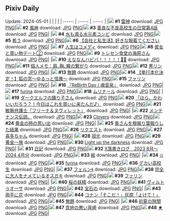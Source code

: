 ## Pixiv Daily
Update: 2024-05-01
|      |      |      |
| :----: | :----: | :----: |
|![](https://pixiv.microyu.workers.dev/c/240x480/img-master/img/2024/04/30/00/00/13/118280542_p0_master1200.jpg) **#1** [雷神](https://www.pixiv.net/artworks/118280542) download: [JPG](https://pixiv.microyu.workers.dev/img-original/img/2024/04/30/00/00/13/118280542_p0.jpg) [PNG](https://pixiv.microyu.workers.dev/img-original/img/2024/04/30/00/00/13/118280542_p0.png)|![](https://pixiv.microyu.workers.dev/c/240x480/img-master/img/2024/04/30/00/00/11/118280533_p0_master1200.jpg) **#2** [風神](https://www.pixiv.net/artworks/118280533) download: [JPG](https://pixiv.microyu.workers.dev/img-original/img/2024/04/30/00/00/11/118280533_p0.jpg) [PNG](https://pixiv.microyu.workers.dev/img-original/img/2024/04/30/00/00/11/118280533_p0.png)|![](https://pixiv.microyu.workers.dev/c/240x480/img-master/img/2024/04/29/00/02/04/118248390_p0_master1200.jpg) **#3** [善良な不良高校生の日常第4話](https://www.pixiv.net/artworks/118248390) download: [JPG](https://pixiv.microyu.workers.dev/img-original/img/2024/04/29/00/02/04/118248390_p0.jpg) [PNG](https://pixiv.microyu.workers.dev/img-original/img/2024/04/29/00/02/04/118248390_p0.png)|
|![](https://pixiv.microyu.workers.dev/c/240x480/img-master/img/2024/04/30/00/00/26/118280612_p0_master1200.jpg) **#4** [水も滴る水元素コンビ](https://www.pixiv.net/artworks/118280612) download: [JPG](https://pixiv.microyu.workers.dev/img-original/img/2024/04/30/00/00/26/118280612_p0.jpg) [PNG](https://pixiv.microyu.workers.dev/img-original/img/2024/04/30/00/00/26/118280612_p0.png)|![](https://pixiv.microyu.workers.dev/c/240x480/img-master/img/2024/04/29/00/00/23/118248174_p0_master1200.jpg) **#5** [希う](https://www.pixiv.net/artworks/118248174) download: [JPG](https://pixiv.microyu.workers.dev/img-original/img/2024/04/29/00/00/23/118248174_p0.jpg) [PNG](https://pixiv.microyu.workers.dev/img-original/img/2024/04/29/00/00/23/118248174_p0.png)|![](https://pixiv.microyu.workers.dev/c/240x480/img-master/img/2024/04/30/12/00/12/118291838_p0_master1200.jpg) **#6** [【会社と私生活】好きな服着てください](https://www.pixiv.net/artworks/118291838) download: [JPG](https://pixiv.microyu.workers.dev/img-original/img/2024/04/30/12/00/12/118291838_p0.jpg) [PNG](https://pixiv.microyu.workers.dev/img-original/img/2024/04/30/12/00/12/118291838_p0.png)|
|![](https://pixiv.microyu.workers.dev/c/240x480/img-master/img/2024/04/30/11/31/29/118291358_p0_master1200.jpg) **#7** [人生はコメディ](https://www.pixiv.net/artworks/118291358) download: [JPG](https://pixiv.microyu.workers.dev/img-original/img/2024/04/30/11/31/29/118291358_p0.jpg) [PNG](https://pixiv.microyu.workers.dev/img-original/img/2024/04/30/11/31/29/118291358_p0.png)|![](https://pixiv.microyu.workers.dev/c/240x480/img-master/img/2024/04/29/17/29/12/118267355_p0_master1200.jpg) **#8** [彼女と買い物デート②](https://www.pixiv.net/artworks/118267355) download: [JPG](https://pixiv.microyu.workers.dev/img-original/img/2024/04/29/17/29/12/118267355_p0.jpg) [PNG](https://pixiv.microyu.workers.dev/img-original/img/2024/04/29/17/29/12/118267355_p0.png)|![](https://pixiv.microyu.workers.dev/c/240x480/img-master/img/2024/04/29/00/04/24/118248529_p0_master1200.jpg) **#9** [トレセン食堂の海原さん](https://www.pixiv.net/artworks/118248529) download: [JPG](https://pixiv.microyu.workers.dev/img-original/img/2024/04/29/00/04/24/118248529_p0.jpg) [PNG](https://pixiv.microyu.workers.dev/img-original/img/2024/04/29/00/04/24/118248529_p0.png)|
|![](https://pixiv.microyu.workers.dev/c/240x480/img-master/img/2024/04/30/03/17/58/118285414_p0_master1200.jpg) **#10** [えななんハピバ！！！！！🎂🎉](https://www.pixiv.net/artworks/118285414) download: [JPG](https://pixiv.microyu.workers.dev/img-original/img/2024/04/30/03/17/58/118285414_p0.jpg) [PNG](https://pixiv.microyu.workers.dev/img-original/img/2024/04/30/03/17/58/118285414_p0.png)|![](https://pixiv.microyu.workers.dev/c/240x480/img-master/img/2024/04/30/05/49/02/118287008_p0_master1200.jpg) **#11** [個人メモ：肩､胸､腋の繋がり](https://www.pixiv.net/artworks/118287008) download: [JPG](https://pixiv.microyu.workers.dev/img-original/img/2024/04/30/05/49/02/118287008_p0.jpg) [PNG](https://pixiv.microyu.workers.dev/img-original/img/2024/04/30/05/49/02/118287008_p0.png)|![](https://pixiv.microyu.workers.dev/c/240x480/img-master/img/2024/04/29/18/38/29/118269301_p0_master1200.jpg) **#12** [黒リン](https://www.pixiv.net/artworks/118269301) download: [JPG](https://pixiv.microyu.workers.dev/img-original/img/2024/04/29/18/38/29/118269301_p0.jpg) [PNG](https://pixiv.microyu.workers.dev/img-original/img/2024/04/29/18/38/29/118269301_p0.png)|
|![](https://pixiv.microyu.workers.dev/c/240x480/img-master/img/2024/04/29/19/45/37/118271316_p0_master1200.jpg) **#13** [無題](https://www.pixiv.net/artworks/118271316) download: [JPG](https://pixiv.microyu.workers.dev/img-original/img/2024/04/29/19/45/37/118271316_p0.jpg) [PNG](https://pixiv.microyu.workers.dev/img-original/img/2024/04/29/19/45/37/118271316_p0.png)|![](https://pixiv.microyu.workers.dev/c/240x480/img-master/img/2024/04/29/11/37/22/118259952_p0_master1200.jpg) **#14** [【単行本化決定！】狐の窓～ゆるっと怪異～](https://www.pixiv.net/artworks/118259952) download: [JPG](https://pixiv.microyu.workers.dev/img-original/img/2024/04/29/11/37/22/118259952_p0.jpg) [PNG](https://pixiv.microyu.workers.dev/img-original/img/2024/04/29/11/37/22/118259952_p0.png)|![](https://pixiv.microyu.workers.dev/c/240x480/img-master/img/2024/04/29/09/13/41/118257508_p0_master1200.jpg) **#15** [ファリン](https://www.pixiv.net/artworks/118257508) download: [JPG](https://pixiv.microyu.workers.dev/img-original/img/2024/04/29/09/13/41/118257508_p0.jpg) [PNG](https://pixiv.microyu.workers.dev/img-original/img/2024/04/29/09/13/41/118257508_p0.png)|
|![](https://pixiv.microyu.workers.dev/c/240x480/img-master/img/2024/04/30/11/30/04/118291339_p0_master1200.jpg) **#16** [『ReBirth Day / 魂音泉』](https://www.pixiv.net/artworks/118291339) download: [JPG](https://pixiv.microyu.workers.dev/img-original/img/2024/04/30/11/30/04/118291339_p0.jpg) [PNG](https://pixiv.microyu.workers.dev/img-original/img/2024/04/30/11/30/04/118291339_p0.png)|![](https://pixiv.microyu.workers.dev/c/240x480/img-master/img/2024/04/29/00/00/30/118248203_p0_master1200.jpg) **#17** [furina](https://www.pixiv.net/artworks/118248203) download: [JPG](https://pixiv.microyu.workers.dev/img-original/img/2024/04/29/00/00/30/118248203_p0.jpg) [PNG](https://pixiv.microyu.workers.dev/img-original/img/2024/04/29/00/00/30/118248203_p0.png)|![](https://pixiv.microyu.workers.dev/c/240x480/img-master/img/2024/04/30/22/07/15/118305960_p0_master1200.jpg) **#18** [ムリナール](https://www.pixiv.net/artworks/118305960) download: [JPG](https://pixiv.microyu.workers.dev/img-original/img/2024/04/30/22/07/15/118305960_p0.jpg) [PNG](https://pixiv.microyu.workers.dev/img-original/img/2024/04/30/22/07/15/118305960_p0.png)|
|![](https://pixiv.microyu.workers.dev/c/240x480/img-master/img/2024/04/30/00/00/19/118280572_p0_master1200.jpg) **#19** [ダークエルフの踊り子さん](https://www.pixiv.net/artworks/118280572) download: [JPG](https://pixiv.microyu.workers.dev/img-original/img/2024/04/30/00/00/19/118280572_p0.jpg) [PNG](https://pixiv.microyu.workers.dev/img-original/img/2024/04/30/00/00/19/118280572_p0.png)|![](https://pixiv.microyu.workers.dev/c/240x480/img-master/img/2024/04/29/22/52/16/118278065_p0_master1200.jpg) **#20** [「ほら、かわいいだろう？！今日はこれを買いに来たんだ♪」](https://www.pixiv.net/artworks/118278065) download: [JPG](https://pixiv.microyu.workers.dev/img-original/img/2024/04/29/22/52/16/118278065_p0.jpg) [PNG](https://pixiv.microyu.workers.dev/img-original/img/2024/04/29/22/52/16/118278065_p0.png)|![](https://pixiv.microyu.workers.dev/c/240x480/img-master/img/2024/04/30/17/30/03/118297441_p0_master1200.jpg) **#21** [敏腕弁護士「フリーナ＆ヌヴィレット」](https://www.pixiv.net/artworks/118297441) download: [JPG](https://pixiv.microyu.workers.dev/img-original/img/2024/04/30/17/30/03/118297441_p0.jpg) [PNG](https://pixiv.microyu.workers.dev/img-original/img/2024/04/30/17/30/03/118297441_p0.png)|
|![](https://pixiv.microyu.workers.dev/c/240x480/img-master/img/2024/04/30/07/11/24/118287984_p0_master1200.jpg) **#22** [メンテナンス伝説。](https://www.pixiv.net/artworks/118287984) download: [JPG](https://pixiv.microyu.workers.dev/img-original/img/2024/04/30/07/11/24/118287984_p0.jpg) [PNG](https://pixiv.microyu.workers.dev/img-original/img/2024/04/30/07/11/24/118287984_p0.png)|![](https://pixiv.microyu.workers.dev/c/240x480/img-master/img/2024/04/29/00/11/03/118248781_p0_master1200.jpg) **#23** [Clovers](https://www.pixiv.net/artworks/118248781) download: [JPG](https://pixiv.microyu.workers.dev/img-original/img/2024/04/29/00/11/03/118248781_p0.jpg) [PNG](https://pixiv.microyu.workers.dev/img-original/img/2024/04/29/00/11/03/118248781_p0.png)|![](https://pixiv.microyu.workers.dev/c/240x480/img-master/img/2024/04/30/11/00/03/118290854_p0_master1200.jpg) **#24** [黄金の時の思い出](https://www.pixiv.net/artworks/118290854) download: [JPG](https://pixiv.microyu.workers.dev/img-original/img/2024/04/30/11/00/03/118290854_p0.jpg) [PNG](https://pixiv.microyu.workers.dev/img-original/img/2024/04/30/11/00/03/118290854_p0.png)|
|![](https://pixiv.microyu.workers.dev/c/240x480/img-master/img/2024/04/29/00/00/16/118248126_p0_master1200.jpg) **#25** [奥さんを根掘り葉掘りした結果](https://www.pixiv.net/artworks/118248126) download: [JPG](https://pixiv.microyu.workers.dev/img-original/img/2024/04/29/00/00/16/118248126_p0.jpg) [PNG](https://pixiv.microyu.workers.dev/img-original/img/2024/04/29/00/00/16/118248126_p0.png)|![](https://pixiv.microyu.workers.dev/c/240x480/img-master/img/2024/04/29/02/15/15/118252232_p0_master1200.jpg) **#26** [リクエスト](https://www.pixiv.net/artworks/118252232) download: [JPG](https://pixiv.microyu.workers.dev/img-original/img/2024/04/29/02/15/15/118252232_p0.jpg) [PNG](https://pixiv.microyu.workers.dev/img-original/img/2024/04/29/02/15/15/118252232_p0.png)|![](https://pixiv.microyu.workers.dev/c/240x480/img-master/img/2024/04/29/17/51/51/118267904_p0_master1200.jpg) **#27** [喜多ちゃん](https://www.pixiv.net/artworks/118267904) download: [JPG](https://pixiv.microyu.workers.dev/img-original/img/2024/04/29/17/51/51/118267904_p0.jpg) [PNG](https://pixiv.microyu.workers.dev/img-original/img/2024/04/29/17/51/51/118267904_p0.png)|
|![](https://pixiv.microyu.workers.dev/c/240x480/img-master/img/2024/04/30/00/00/04/118280494_p0_master1200.jpg) **#28** [寂光](https://www.pixiv.net/artworks/118280494) download: [JPG](https://pixiv.microyu.workers.dev/img-original/img/2024/04/30/00/00/04/118280494_p0.jpg) [PNG](https://pixiv.microyu.workers.dev/img-original/img/2024/04/30/00/00/04/118280494_p0.png)|![](https://pixiv.microyu.workers.dev/c/240x480/img-master/img/2024/04/29/19/35/22/118271026_p0_master1200.jpg) **#29** [黄金一族](https://www.pixiv.net/artworks/118271026) download: [JPG](https://pixiv.microyu.workers.dev/img-original/img/2024/04/29/19/35/22/118271026_p0.jpg) [PNG](https://pixiv.microyu.workers.dev/img-original/img/2024/04/29/19/35/22/118271026_p0.png)|![](https://pixiv.microyu.workers.dev/c/240x480/img-master/img/2024/04/29/00/06/34/118248613_p0_master1200.jpg) **#30** [Light up the darkness](https://www.pixiv.net/artworks/118248613) download: [JPG](https://pixiv.microyu.workers.dev/img-original/img/2024/04/29/00/06/34/118248613_p0.jpg) [PNG](https://pixiv.microyu.workers.dev/img-original/img/2024/04/29/00/06/34/118248613_p0.png)|
|![](https://pixiv.microyu.workers.dev/c/240x480/img-master/img/2024/04/30/19/18/26/118300196_p0_master1200.jpg) **#31** [日記](https://www.pixiv.net/artworks/118300196) download: [JPG](https://pixiv.microyu.workers.dev/img-original/img/2024/04/30/19/18/26/118300196_p0.jpg) [PNG](https://pixiv.microyu.workers.dev/img-original/img/2024/04/30/19/18/26/118300196_p0.png)|![](https://pixiv.microyu.workers.dev/c/240x480/img-master/img/2024/04/29/20/24/47/118272599_p0_master1200.jpg) **#32** [X落書きログ　2023 8月～2024 4月分](https://www.pixiv.net/artworks/118272599) download: [JPG](https://pixiv.microyu.workers.dev/img-original/img/2024/04/29/20/24/47/118272599_p0.jpg) [PNG](https://pixiv.microyu.workers.dev/img-original/img/2024/04/29/20/24/47/118272599_p0.png)|![](https://pixiv.microyu.workers.dev/c/240x480/img-master/img/2024/04/29/21/06/27/118274137_p0_master1200.jpg) **#33** [絵](https://www.pixiv.net/artworks/118274137) download: [JPG](https://pixiv.microyu.workers.dev/img-original/img/2024/04/29/21/06/27/118274137_p0.jpg) [PNG](https://pixiv.microyu.workers.dev/img-original/img/2024/04/29/21/06/27/118274137_p0.png)|
|![](https://pixiv.microyu.workers.dev/c/240x480/img-master/img/2024/04/29/00/00/30/118248206_p0_master1200.jpg) **#34** [⛄](https://www.pixiv.net/artworks/118248206) download: [JPG](https://pixiv.microyu.workers.dev/img-original/img/2024/04/29/00/00/30/118248206_p0.jpg) [PNG](https://pixiv.microyu.workers.dev/img-original/img/2024/04/29/00/00/30/118248206_p0.png)|![](https://pixiv.microyu.workers.dev/c/240x480/img-master/img/2024/04/29/00/00/27/118248190_p0_master1200.jpg) **#35** [furina](https://www.pixiv.net/artworks/118248190) download: [JPG](https://pixiv.microyu.workers.dev/img-original/img/2024/04/29/00/00/27/118248190_p0.jpg) [PNG](https://pixiv.microyu.workers.dev/img-original/img/2024/04/29/00/00/27/118248190_p0.png)|![](https://pixiv.microyu.workers.dev/c/240x480/img-master/img/2024/04/29/13/52/29/118262686_p0_master1200.jpg) **#36** [デカい高校生](https://www.pixiv.net/artworks/118262686) download: [JPG](https://pixiv.microyu.workers.dev/img-original/img/2024/04/29/13/52/29/118262686_p0.jpg) [PNG](https://pixiv.microyu.workers.dev/img-original/img/2024/04/29/13/52/29/118262686_p0.png)|
|![](https://pixiv.microyu.workers.dev/c/240x480/img-master/img/2024/04/30/00/00/33/118280650_p0_master1200.jpg) **#37** [フェルン🌀](https://www.pixiv.net/artworks/118280650) download: [JPG](https://pixiv.microyu.workers.dev/img-original/img/2024/04/30/00/00/33/118280650_p0.jpg) [PNG](https://pixiv.microyu.workers.dev/img-original/img/2024/04/30/00/00/33/118280650_p0.png)|![](https://pixiv.microyu.workers.dev/c/240x480/img-master/img/2024/04/29/09/25/59/118257693_p0_master1200.jpg) **#38** [完全に大人をナメているオスガキ](https://www.pixiv.net/artworks/118257693) download: [JPG](https://pixiv.microyu.workers.dev/img-original/img/2024/04/29/09/25/59/118257693_p0.jpg) [PNG](https://pixiv.microyu.workers.dev/img-original/img/2024/04/29/09/25/59/118257693_p0.png)|![](https://pixiv.microyu.workers.dev/c/240x480/img-master/img/2024/04/29/01/07/13/118250597_p0_master1200.jpg) **#39** [ファリン](https://www.pixiv.net/artworks/118250597) download: [JPG](https://pixiv.microyu.workers.dev/img-original/img/2024/04/29/01/07/13/118250597_p0.jpg) [PNG](https://pixiv.microyu.workers.dev/img-original/img/2024/04/29/01/07/13/118250597_p0.png)|
|![](https://pixiv.microyu.workers.dev/c/240x480/img-master/img/2024/04/30/17/45/08/118297743_p0_master1200.jpg) **#40** [桜の妖精](https://www.pixiv.net/artworks/118297743) download: [JPG](https://pixiv.microyu.workers.dev/img-original/img/2024/04/30/17/45/08/118297743_p0.jpg) [PNG](https://pixiv.microyu.workers.dev/img-original/img/2024/04/30/17/45/08/118297743_p0.png)|![](https://pixiv.microyu.workers.dev/c/240x480/img-master/img/2024/04/30/22/06/27/118305925_p0_master1200.jpg) **#41** [ヴィルトゥオーサ](https://www.pixiv.net/artworks/118305925) download: [JPG](https://pixiv.microyu.workers.dev/img-original/img/2024/04/30/22/06/27/118305925_p0.jpg) [PNG](https://pixiv.microyu.workers.dev/img-original/img/2024/04/30/22/06/27/118305925_p0.png)|![](https://pixiv.microyu.workers.dev/c/240x480/img-master/img/2024/04/30/00/00/32/118280647_p0_master1200.jpg) **#42** [宝石の](https://www.pixiv.net/artworks/118280647) download: [JPG](https://pixiv.microyu.workers.dev/img-original/img/2024/04/30/00/00/32/118280647_p0.jpg) [PNG](https://pixiv.microyu.workers.dev/img-original/img/2024/04/30/00/00/32/118280647_p0.png)|
|![](https://pixiv.microyu.workers.dev/c/240x480/img-master/img/2024/04/29/21/30/52/118274990_p0_master1200.jpg) **#43** [両手に花](https://www.pixiv.net/artworks/118274990) download: [JPG](https://pixiv.microyu.workers.dev/img-original/img/2024/04/29/21/30/52/118274990_p0.jpg) [PNG](https://pixiv.microyu.workers.dev/img-original/img/2024/04/29/21/30/52/118274990_p0.png)|![](https://pixiv.microyu.workers.dev/c/240x480/img-master/img/2024/04/29/18/10/49/118268512_p0_master1200.jpg) **#44** [コナン「そこだ！」灰原「よけて！」](https://www.pixiv.net/artworks/118268512) download: [JPG](https://pixiv.microyu.workers.dev/img-original/img/2024/04/29/18/10/49/118268512_p0.jpg) [PNG](https://pixiv.microyu.workers.dev/img-original/img/2024/04/29/18/10/49/118268512_p0.png)|![](https://pixiv.microyu.workers.dev/c/240x480/img-master/img/2024/04/30/10/54/24/118290765_p0_master1200.jpg) **#45** [無題](https://www.pixiv.net/artworks/118290765) download: [JPG](https://pixiv.microyu.workers.dev/img-original/img/2024/04/30/10/54/24/118290765_p0.jpg) [PNG](https://pixiv.microyu.workers.dev/img-original/img/2024/04/30/10/54/24/118290765_p0.png)|
|![](https://pixiv.microyu.workers.dev/c/240x480/img-master/img/2024/04/29/00/00/17/118248135_p0_master1200.jpg) **#46** [初夏の隙間](https://www.pixiv.net/artworks/118248135) download: [JPG](https://pixiv.microyu.workers.dev/img-original/img/2024/04/29/00/00/17/118248135_p0.jpg) [PNG](https://pixiv.microyu.workers.dev/img-original/img/2024/04/29/00/00/17/118248135_p0.png)|![](https://pixiv.microyu.workers.dev/c/240x480/img-master/img/2024/04/29/17/44/21/118267563_p0_master1200.jpg) **#47** [意地の悪い宵崎](https://www.pixiv.net/artworks/118267563) download: [JPG](https://pixiv.microyu.workers.dev/img-original/img/2024/04/29/17/44/21/118267563_p0.jpg) [PNG](https://pixiv.microyu.workers.dev/img-original/img/2024/04/29/17/44/21/118267563_p0.png)|![](https://pixiv.microyu.workers.dev/c/240x480/img-master/img/2024/04/29/13/04/25/118261781_p0_master1200.jpg) **#48** [★](https://www.pixiv.net/artworks/118261781) download: [JPG](https://pixiv.microyu.workers.dev/img-original/img/2024/04/29/13/04/25/118261781_p0.jpg) [PNG](https://pixiv.microyu.workers.dev/img-original/img/2024/04/29/13/04/25/118261781_p0.png)|
